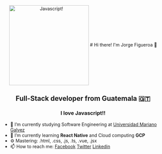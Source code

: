 <div align="center">
  <img align="center" alt="Javascript!" title="Javascript" height="250px" src="https://miro.medium.com/max/4200/1*OF0xEMkWBv-69zvmNs6RDQ.gif" />
  # Hi there! I'm Jorge Figueroa 👋

  ## Full-Stack developer from Guatemala 🇬🇹

  ### I love Javascript!!
</div>

- 🔭 I’m currently studying Software Engineering at [Universidad Mariano Galvez](https://www.umg.edu.gt/)
- 🌱 I’m currently learning **React Native** and Cloud computing **GCP**
- ⚙️ Mastering: .html, .css, .js, .ts, .vue, .jsx
- 📫 How to reach me: [Facebook](https://www.facebook.com/Jorge.sixx/) [Twitter](https://twitter.com/JorgeFi18) [Linkedin](https://www.linkedin.com/in/jorge-figueroa-6579a0194)

<!--
**JorgeFi18/JorgeFi18** is a ✨ _special_ ✨ repository because its `README.md` (this file) appears on your GitHub profile.

Here are some ideas to get you started:

- 🔭 I’m currently working on ...
- 🌱 I’m currently learning ...
- 👯 I’m looking to collaborate on ...
- 🤔 I’m looking for help with ...
- 💬 Ask me about ...
- 📫 How to reach me: ...
- 😄 Pronouns: ...
- ⚡ Fun fact: ...
-->
